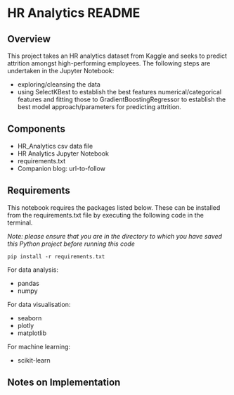 # HR Analytics README

## Overview
This project takes an HR analytics dataset from Kaggle and seeks to predict attrition amongst high-performing employees.  The following steps are undertaken in the Jupyter Notebook:

- exploring/cleansing the data
- using SelectKBest to establish the best features numerical/categorical features and fitting those to GradientBoostingRegressor to establish the best model approach/parameters for predicting attrition.

## Components
- HR_Analytics csv data file
- HR Analytics Jupyter Notebook
- requirements.txt
- Companion blog: url-to-follow

## Requirements
This notebook requires the packages listed below.  These can be installed from the requirements.txt file by executing the following code in the terminal.  

*Note: please ensure that you are in the directory to which you have saved this Python project before running this code*

`pip install -r requirements.txt`

For data analysis:
- pandas
- numpy

For data visualisation:
- seaborn
- plotly
- matplotlib

For machine learning:
- scikit-learn

## Notes on Implementation